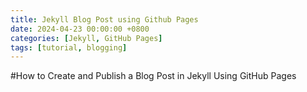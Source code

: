 ```yaml
---
title: Jekyll Blog Post using Github Pages
date: 2024-04-23 00:00:00 +0800
categories: [Jekyll, GitHub Pages]
tags: [tutorial, blogging]
---
```


#How to Create and Publish a Blog Post in Jekyll Using GitHub Pages
